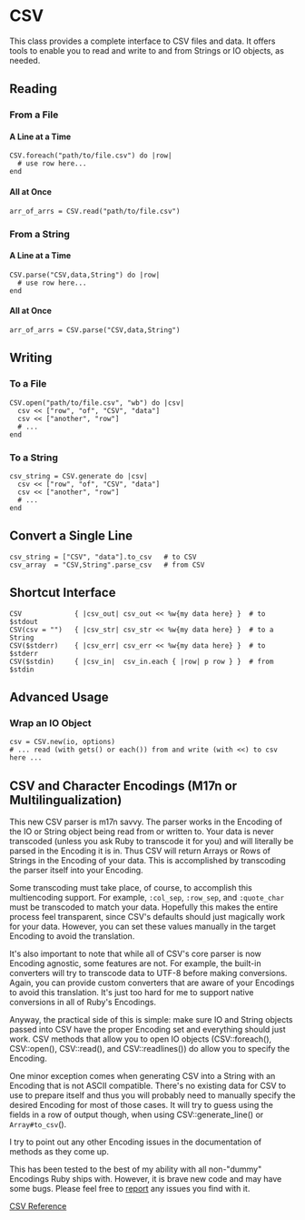 # CSV

This class provides a complete interface to CSV files and data.  It offers
tools to enable you to read and write to and from Strings or IO objects, as
needed.

## Reading

### From a File

#### A Line at a Time

    CSV.foreach("path/to/file.csv") do |row|
      # use row here...
    end

#### All at Once

    arr_of_arrs = CSV.read("path/to/file.csv")

### From a String

#### A Line at a Time

    CSV.parse("CSV,data,String") do |row|
      # use row here...
    end

#### All at Once

    arr_of_arrs = CSV.parse("CSV,data,String")

## Writing

### To a File

    CSV.open("path/to/file.csv", "wb") do |csv|
      csv << ["row", "of", "CSV", "data"]
      csv << ["another", "row"]
      # ...
    end

### To a String

    csv_string = CSV.generate do |csv|
      csv << ["row", "of", "CSV", "data"]
      csv << ["another", "row"]
      # ...
    end

## Convert a Single Line

    csv_string = ["CSV", "data"].to_csv   # to CSV
    csv_array  = "CSV,String".parse_csv   # from CSV

## Shortcut Interface

    CSV             { |csv_out| csv_out << %w{my data here} }  # to $stdout
    CSV(csv = "")   { |csv_str| csv_str << %w{my data here} }  # to a String
    CSV($stderr)    { |csv_err| csv_err << %w{my data here} }  # to $stderr
    CSV($stdin)     { |csv_in|  csv_in.each { |row| p row } }  # from $stdin

## Advanced Usage

### Wrap an IO Object

    csv = CSV.new(io, options)
    # ... read (with gets() or each()) from and write (with <<) to csv here ...

## CSV and Character Encodings (M17n or Multilingualization)

This new CSV parser is m17n savvy.  The parser works in the Encoding of the IO
or String object being read from or written to.  Your data is never transcoded
(unless you ask Ruby to transcode it for you) and will literally be parsed in
the Encoding it is in.  Thus CSV will return Arrays or Rows of Strings in the
Encoding of your data.  This is accomplished by transcoding the parser itself
into your Encoding.

Some transcoding must take place, of course, to accomplish this multiencoding
support.  For example, `:col_sep`, `:row_sep`, and `:quote_char` must be
transcoded to match your data.  Hopefully this makes the entire process feel
transparent, since CSV's defaults should just magically work for your data. 
However, you can set these values manually in the target Encoding to avoid the
translation.

It's also important to note that while all of CSV's core parser is now
Encoding agnostic, some features are not.  For example, the built-in
converters will try to transcode data to UTF-8 before making conversions.
Again, you can provide custom converters that are aware of your Encodings to
avoid this translation.  It's just too hard for me to support native
conversions in all of Ruby's Encodings.

Anyway, the practical side of this is simple:  make sure IO and String objects
passed into CSV have the proper Encoding set and everything should just work.
CSV methods that allow you to open IO objects (CSV::foreach(), CSV::open(),
CSV::read(), and CSV::readlines()) do allow you to specify the Encoding.

One minor exception comes when generating CSV into a String with an Encoding
that is not ASCII compatible.  There's no existing data for CSV to use to
prepare itself and thus you will probably need to manually specify the desired
Encoding for most of those cases.  It will try to guess using the fields in a
row of output though, when using CSV::generate_line() or `Array#to_csv`().

I try to point out any other Encoding issues in the documentation of methods
as they come up.

This has been tested to the best of my ability with all non-"dummy" Encodings
Ruby ships with.  However, it is brave new code and may have some bugs. Please
feel free to [report](mailto:james@grayproductions.net) any issues you find
with it.

[CSV Reference](https://ruby-doc.org/stdlib-2.5.0/libdoc/csv/rdoc/CSV.html)
